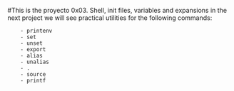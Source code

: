 #This is the proyecto 0x03. Shell, init files, variables and expansions
in the next project we will see practical utilities for the following commands:

```
	- printenv
	- set
	- unset
	- export
	- alias
	- unalias
	- .
	- source
	- printf

```
